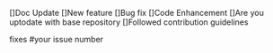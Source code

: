 
[]Doc Update
[]New feature
[]Bug fix
[]Code Enhancement
[]Are you uptodate with base repository
[]Followed contribution guidelines

fixes #your issue number
